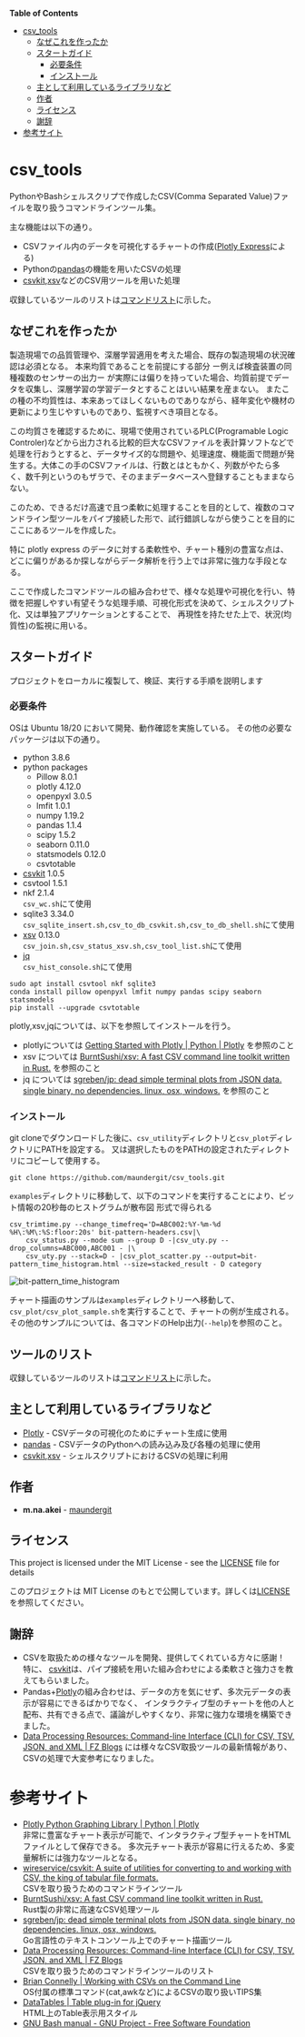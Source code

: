 <!-- START doctoc generated TOC please keep comment here to allow auto update -->
<!-- DON'T EDIT THIS SECTION, INSTEAD RE-RUN doctoc TO UPDATE -->
**Table of Contents**

- [csv_tools](#csv_tools)
  - [なぜこれを作ったか](#%E3%81%AA%E3%81%9C%E3%81%93%E3%82%8C%E3%82%92%E4%BD%9C%E3%81%A3%E3%81%9F%E3%81%8B)
  - [スタートガイド](#%E3%82%B9%E3%82%BF%E3%83%BC%E3%83%88%E3%82%AC%E3%82%A4%E3%83%89)
    - [必要条件](#%E5%BF%85%E8%A6%81%E6%9D%A1%E4%BB%B6)
    - [インストール](#%E3%82%A4%E3%83%B3%E3%82%B9%E3%83%88%E3%83%BC%E3%83%AB)
  - [主として利用しているライブラリなど](#%E4%B8%BB%E3%81%A8%E3%81%97%E3%81%A6%E5%88%A9%E7%94%A8%E3%81%97%E3%81%A6%E3%81%84%E3%82%8B%E3%83%A9%E3%82%A4%E3%83%96%E3%83%A9%E3%83%AA%E3%81%AA%E3%81%A9)
  - [作者](#%E4%BD%9C%E8%80%85)
  - [ライセンス](#%E3%83%A9%E3%82%A4%E3%82%BB%E3%83%B3%E3%82%B9)
  - [謝辞](#%E8%AC%9D%E8%BE%9E)
- [参考サイト](#%E5%8F%82%E8%80%83%E3%82%B5%E3%82%A4%E3%83%88)

<!-- END doctoc generated TOC please keep comment here to allow auto update -->

# csv_tools
PythonやBashシェルスクリプで作成したCSV(Comma Separated Value)ファイルを取り扱うコマンドラインツール集。

主な機能は以下の通り。

- CSVファイル内のデータを可視化するチャートの作成([Plotly Express](https://plotly.com/python/plotly-express/)による)
- Pythonの[pandas](https://pandas.pydata.org/)の機能を用いたCSVの処理
- [csvkit](https://csvkit.readthedocs.io/en/latest/),[xsv](https://github.com/BurntSushi/xsv)などのCSV用ツールを用いた処理

収録しているツールのリストは[コマンドリスト](COMMAND_LIST.md)に示した。

## なぜこれを作ったか

製造現場での品質管理や、深層学習適用を考えた場合、既存の製造現場の状況確認は必須となる。
本来均質であることを前提にする部分 ー例えば検査装置の同種複数のセンサーの出力ー が実際には偏りを持っていた場合、均質前提でデータを収集し、深層学習の学習データとすることはいい結果を産まない。
またこの種の不均質性は、本来あってほしくないものでありながら、経年変化や機材の更新により生じやすいものであり、監視すべき項目となる。

この均質さを確認するために、現場で使用されているPLC(Programable Logic Controler)などから出力される比較的巨大なCSVファイルを表計算ソフトなどで処理を行おうとすると、データサイズ的な問題や、処理速度、機能面で問題が発生する。大体この手のCSVファイルは、行数とはともかく、列数がやたら多く、数千列というのもザラで、そのままデータベースへ登録することもままならない。

このため、できるだけ高速で且つ柔軟に処理することを目的として、複数のコマンドライン型ツールをパイプ接続した形で、試行錯誤しながら使うことを目的にここにあるツールを作成した。

特に plotly express のデータに対する柔軟性や、チャート種別の豊富な点は、どこに偏りがあるか探しながらデータ解析を行う上では非常に強力な手段となる。

ここで作成したコマンドツールの組み合わせで、様々な処理や可視化を行い、特徴を把握しやすい有望そうな処理手順、可視化形式を決めて、シェルスクリプト化、又は単独アプリケーションとすることで、
再現性を持たせた上で、状況(均質性)の監視に用いる。

## スタートガイド

プロジェクトをローカルに複製して、検証、実行する手順を説明します

### 必要条件

OSは Ubuntu 18/20 において開発、動作確認を実施している。
その他の必要なパッケージは以下の通り。

- python 3.8.6
- python packages
	- Pillow 8.0.1
	- plotly 4.12.0
	- openpyxl 3.0.5
	- lmfit 1.0.1
	- numpy 1.19.2
	- pandas 1.1.4
	- scipy 1.5.2
	- seaborn 0.11.0
	- statsmodels 0.12.0
	- csvtotable
- [csvkit](https://github.com/wireservice/csvkit) 1.0.5
- csvtool 1.5.1
- nkf 2.1.4  
  `csv_wc.sh`にて使用
- sqlite3 3.34.0  
  `csv_sqlite_insert.sh,csv_to_db_csvkit.sh,csv_to_db_shell.sh`にて使用
- [xsv](https://github.com/BurntSushi/xsv) 0.13.0  
  `csv_join.sh,csv_status_xsv.sh,csv_tool_list.sh`にて使用
- [jq](https://github.com/sgreben/jp)  
  `csv_hist_console.sh`にて使用


```shell
sudo apt install csvtool nkf sqlite3
conda install pillow openpyxl lmfit numpy pandas scipy seaborn statsmodels
pip install --upgrade csvtotable
```

plotly,xsv,jqについては、以下を参照してインストールを行う。

- plotlyについては [Getting Started with Plotly \| Python \| Plotly](https://plotly.com/python/getting-started/) を参照のこと  
- xsv については [BurntSushi/xsv: A fast CSV command line toolkit written in Rust\.](https://github.com/BurntSushi/xsv) を参照のこと  
- jq については [sgreben/jp: dead simple terminal plots from JSON data\. single binary, no dependencies\. linux, osx, windows\.](https://github.com/sgreben/jp) を参照のこと


### インストール

git cloneでダウンロードした後に、`csv_utility`ディレクトリと`csv_plot`ディレクトリにPATHを設定する。
又は選択したものをPATHの設定されたディレクトリにコピーして使用する。


```shell
git clone https://github.com/maundergit/csv_tools.git
```


`examples`ディレクトリに移動して、以下のコマンドを実行することにより、ビット情報の20秒毎のヒストグラムが散布図
形式で得られる


```shell
csv_trimtime.py --change_timefreq='D=ABC002:%Y-%m-%d %H\:%M\:%S:floor:20s' bit-pattern-headers.csv|\  
	csv_status.py --mode sum --group D -|csv_uty.py --drop_columns=ABC000,ABC001 - |\  
    csv_uty.py --stack=D - |csv_plot_scatter.py --output=bit-pattern_time_histogram.html --size=stacked_result - D category
```

![bit-pattern_time_histogram](examples/bit-pattern_time_histogram.png "bit-pattern_time_histogram")

チャート描画のサンプルは`examples`ディレクトリーへ移動して、`csv_plot/csv_plot_sample.sh`を実行することで、チャートの例が生成される。
その他のサンプルについては、各コマンドのHelp出力(`--help`)を参照のこと。

## ツールのリスト

収録しているツールのリストは[コマンドリスト](COMMAND_LIST.md)に示した。


## 主として利用しているライブラリなど

* [Plotly](https://plotly.com/python/) - CSVデータの可視化のためにチャート生成に使用
* [pandas](https://pandas.pydata.org/) - CSVデータのPythonへの読み込み及び各種の処理に使用
* [csvkit](https://csvkit.readthedocs.io/en/latest/),[xsv](https://github.com/BurntSushi/xsv) - シェルスクリプトにおけるCSVの処理に利用


## 作者

* **m.na.akei** - [maundergit](https://github.com/maundergit)


## ライセンス

This project is licensed under the MIT License - see the [LICENSE](LICENSE) file for details  

このプロジェクトは MIT License のもとで公開しています。詳しくは[LICENSE](LICENSE) を参照してください。

## 謝辞

* CSVを取扱ための様々なツールを開発、提供してくれている方々に感謝！  
  特に、 [csvkit](https://github.com/wireservice/csvkit)は、パイプ接続を用いた組み合わせによる柔軟さと強力さを教えてもらいました。
* Pandas+[Plotly](https://plotly.com/python/)の組み合わせは、データの方を気にせず、多次元データの表示が容易にできるばかりでなく、
  インタラクティブ型のチャートを他の人と配布、共有できる点で、議論がしやすくなり、非常に強力な環境を構築できました。
* [Data Processing Resources: Command\-line Interface \(CLI\) for CSV, TSV, JSON, and XML \| FZ Blogs](https://ileriseviye.wordpress.com/2018/07/10/data-processing-resources-command-line-interface-cli-for-csv-tsv-json-and-xml/) には様々なCSV取扱ツールの最新情報があり、CSVの処理で大変参考になりました。


# 参考サイト

- [Plotly Python Graphing Library \| Python \| Plotly](https://plotly.com/python/)  
  非常に豊富なチャート表示が可能で、インタラクティブ型チャートをHTMLファイルとして保存できる。 多次元チャート表示が容易に行えるため、多変量解析には強力なツールとなる。
- [wireservice/csvkit: A suite of utilities for converting to and working with CSV, the king of tabular file formats\.](https://github.com/wireservice/csvkit)  
  CSVを取り扱うためのコマンドラインツール
- [BurntSushi/xsv: A fast CSV command line toolkit written in Rust\.](https://github.com/BurntSushi/xsv)  
  Rust製の非常に高速なCSV処理ツール
- [sgreben/jp: dead simple terminal plots from JSON data\. single binary, no dependencies\. linux, osx, windows\.](https://github.com/sgreben/jp)  
  Go言語性のテキストコンソール上でのチャート描画ツール
- [Data Processing Resources: Command\-line Interface \(CLI\) for CSV, TSV, JSON, and XML \| FZ Blogs](https://ileriseviye.wordpress.com/2018/07/10/data-processing-resources-command-line-interface-cli-for-csv-tsv-json-and-xml/)  
  CSVを取り扱うためのコマンドラインツールのリスト
- [Brian Connelly \| Working with CSVs on the Command Line](https://bconnelly.net/posts/working_with_csvs_on_the_command_line/)  
  OS付属の標準コマンド(cat,awkなど)によるCSVの取り扱いTIPS集
- [DataTables \| Table plug\-in for jQuery](https://datatables.net/)  
  HTML上のTable表示用スタイル
- [GNU Bash manual \- GNU Project \- Free Software Foundation](https://www.gnu.org/software/bash/manual/)  
  

